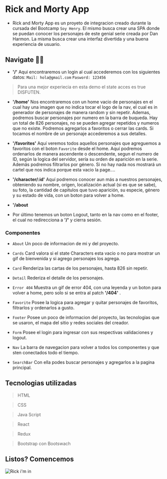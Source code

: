 # Rick and Morty App

- Rick and Morty App es un proyeto de integracion creado durante la cursada del Bootcamp `Soy Henry`. El mismo busca crear una SPA donde se puedan conocer los personajes de este genial serie creada por Dan Harmon. La misma busca crear una interfaz divertida y una buena experiencia de usuario.

## Navigate 🏄🏽

- **'/'** Aqui encontraremos un login al cual accederemos con los siguientes datos:
  `Mail: hola@gmail.com`
  `Pasword: 123456`

> Para una mejor experiecia en esta demo el state acces es true DISFUTEN.

- **'/home'** Nos encontraremos con un home vacio de personajes en el cual hay una imagen que no indica tocar el logo de la nav, el cual es in generador de personajes de manera random y sin repetir. Ademas, podremos buscar personajes por numero en la barra de buqueda. Hay un total de 826 personajes, no se pueden agregar repetidos y numeros que no existe. Podremos agregarlos a favoritos o cerrar las cards. Si tocamos el nombre de un personaje accederemos a sus detalles.

- **'/favorites'** Aquí veremos todos aquellos personajes que agreguemos a favoritos con el boton `Favorite` desde el home. Aquí podremos ordenarlos de manera ascendente o descendente, segun el numero de ID, según la logica del servidor, sería su orden de aparición en la serie. Además podremos filtrarlos por género. Si no hay nada nos mostrará un cartel que nos indica porque esta vacio la page....

- **'/character/:id'** Aquí podremos conocer aun más a nuestros personajes, obteniendo su nombre, origen, localización actual (si es que se sabe), su foto, la cantidad de capitulos que tuvo aparición, su especie, género y su estado de vida, con un boton para volver a home.

- **'/about**

- Por último tenemos un boton Logout, tanto en la nav como en el footer, el cual no redirecciona a **'/'** y cierra sesión.

### Componentes

- `About` Un poco de informacion de mi y del proyecto.

- `Cards` Card valora si el state Characters esta vacio o no para mostrar un gif de bienvenida y si agrego personajes los agrega.

- `Card` Renderiza las cartas de los personajes, hasta 826 sin repetir.

- `Detail` Rederiza el detalle de los personajes.

- `Error 404` Muestra un gif de error 404, con una leyenda y un boton para volver a home, pero solo si se entra al patch **'/404'** .

- `Favorite` Posee la logica para agregar y quitar personajes de favoritos, filtrarlos y ordenarlos a gusto.

- `Footer` Posee un poco de informacion del proyecto, las tecnologias que se usaron, el mapa del sitio y redes sociales del creador.

- `Form` Posee el login para ingresar con sus respectivas validaciones y logout.

- `Nav` La barra de navegacion para volver a todos los componentes y que sten conectados todo el tiempo.

- `SearchBar` Con ella podes buscar personajes y agregarlos a la pagina principal.

## Tecnologias utilizadas

> HTML

> CSS

> Java Script

> React

> Redux

> Bootstrap con Bootswach

## Listos? Comencemos

![Rick i'm in](https://media.tenor.com/hQU3ltzIjCsAAAAC/rick-and-morty-heist.gif)
